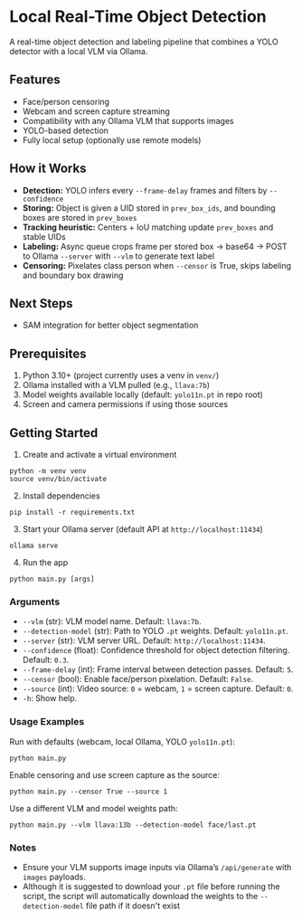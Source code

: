 # Local Real-Time Object Detection
A real-time object detection and labeling pipeline that combines a YOLO detector with a local VLM via Ollama.

## Features
- Face/person censoring
- Webcam and screen capture streaming
- Compatibility with any Ollama VLM that supports images
- YOLO-based detection
- Fully local setup (optionally use remote models)

## How it Works
- **Detection:** YOLO infers every `--frame-delay` frames and filters by `--confidence`
- **Storing:** Object is given a UID stored in `prev_box_ids`, and bounding boxes are stored in `prev_boxes`
- **Tracking heuristic:** Centers + IoU matching update `prev_boxes` and stable UIDs
- **Labeling:** Async queue crops frame per stored box -> base64 -> POST to Ollama `--server` with `--vlm` to generate text label
- **Censoring:** Pixelates class person when `--censor` is True, skips labeling and boundary box drawing

## Next Steps
- SAM integration for better object segmentation

## Prerequisites
1. Python 3.10+ (project currently uses a venv in `venv/`)
2. Ollama installed with a VLM pulled (e.g., `llava:7b`)
3. Model weights available locally (default: `yolo11n.pt` in repo root)
4. Screen and camera permissions if using those sources

## Getting Started
1. Create and activate a virtual environment
```
python -m venv venv
source venv/bin/activate
```
2. Install dependencies
```
pip install -r requirements.txt
```
3. Start your Ollama server (default API at `http://localhost:11434`)
```
ollama serve
```
4. Run the app
```
python main.py [args]
```

### Arguments
- `--vlm` (str): VLM model name. Default: `llava:7b`.
- `--detection-model` (str): Path to YOLO `.pt` weights. Default: `yolo11n.pt`.
- `--server` (str): VLM server URL. Default: `http://localhost:11434`.
- `--confidence` (float): Confidence threshold for object detection filtering. Default: `0.3`.
- `--frame-delay` (int): Frame interval between detection passes. Default: `5`.
- `--censor` (bool): Enable face/person pixelation. Default: `False`.
- `--source` (int): Video source: `0` = webcam, `1` = screen capture. Default: `0`.
- `-h`: Show help.

### Usage Examples
Run with defaults (webcam, local Ollama, YOLO `yolo11n.pt`):
```
python main.py
```

Enable censoring and use screen capture as the source:
```
python main.py --censor True --source 1
```

Use a different VLM and model weights path:
```
python main.py --vlm llava:13b --detection-model face/last.pt
```

### Notes
- Ensure your VLM supports image inputs via Ollama’s `/api/generate` with `images` payloads.
- Although it is suggested to download your `.pt` file before running the script, the script will automatically download the weights to the `--detection-model` file path if it doesn't exist
